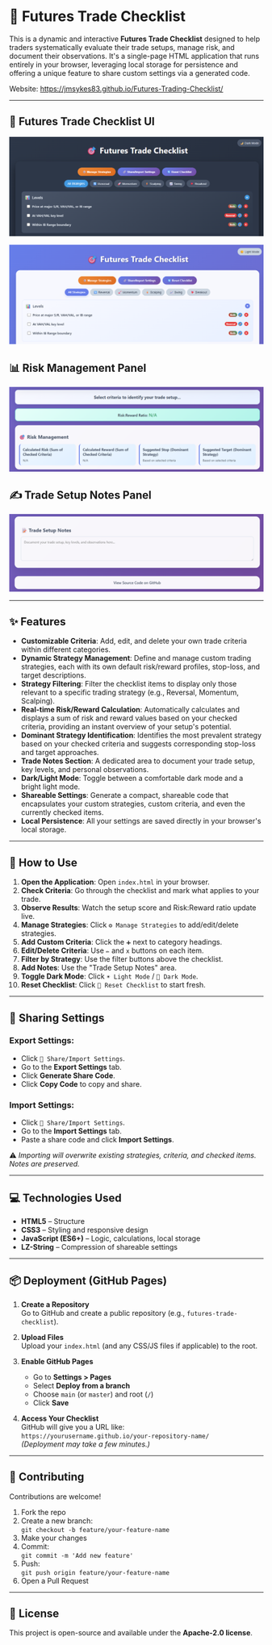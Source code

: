 # 🎯 Futures Trade Checklist

This is a dynamic and interactive **Futures Trade Checklist** designed to help traders systematically evaluate their trade setups, manage risk, and document their observations. It's a single-page HTML application that runs entirely in your browser, leveraging local storage for persistence and offering a unique feature to share custom settings via a generated code. 

Website: https://jmsykes83.github.io/Futures-Trading-Checklist/

---

## 🧾 Futures Trade Checklist UI

![Futures Trade Checklist](assets/checklist-ui.png)

![Futures Trade Checklist](assets/checklist-ui2.png)

## 📊 Risk Management Panel

![Risk Management](assets/risk-management-ui.png)

## ✍️ Trade Setup Notes Panel

![Trade Setup Notes](assets/trade-setup-ui.png)


---

## ✨ Features

- **Customizable Criteria**: Add, edit, and delete your own trade criteria within different categories.
- **Dynamic Strategy Management**: Define and manage custom trading strategies, each with its own default risk/reward profiles, stop-loss, and target descriptions.
- **Strategy Filtering**: Filter the checklist items to display only those relevant to a specific trading strategy (e.g., Reversal, Momentum, Scalping).
- **Real-time Risk/Reward Calculation**: Automatically calculates and displays a sum of risk and reward values based on your checked criteria, providing an instant overview of your setup's potential.
- **Dominant Strategy Identification**: Identifies the most prevalent strategy based on your checked criteria and suggests corresponding stop-loss and target approaches.
- **Trade Notes Section**: A dedicated area to document your trade setup, key levels, and personal observations.
- **Dark/Light Mode**: Toggle between a comfortable dark mode and a bright light mode.
- **Shareable Settings**: Generate a compact, shareable code that encapsulates your custom strategies, custom criteria, and even the currently checked items.
- **Local Persistence**: All your settings are saved directly in your browser's local storage.

---

## 🚀 How to Use

1. **Open the Application**: Open `index.html` in your browser.
2. **Check Criteria**: Go through the checklist and mark what applies to your trade.
3. **Observe Results**: Watch the setup score and Risk:Reward ratio update live.
4. **Manage Strategies**: Click `⚙️ Manage Strategies` to add/edit/delete strategies.
5. **Add Custom Criteria**: Click the `➕` next to category headings.
6. **Edit/Delete Criteria**: Use `✏️` and `x` buttons on each item.
7. **Filter by Strategy**: Use the filter buttons above the checklist.
8. **Add Notes**: Use the "Trade Setup Notes" area.
9. **Toggle Dark Mode**: Click `☀️ Light Mode` / `🌙 Dark Mode`.
10. **Reset Checklist**: Click `🔄 Reset Checklist` to start fresh.

---

## 🔗 Sharing Settings

### Export Settings:

- Click `🔗 Share/Import Settings`.
- Go to the **Export Settings** tab.
- Click **Generate Share Code**.
- Click **Copy Code** to copy and share.

### Import Settings:

- Click `🔗 Share/Import Settings`.
- Go to the **Import Settings** tab.
- Paste a share code and click **Import Settings**.

⚠️ *Importing will overwrite existing strategies, criteria, and checked items. Notes are preserved.*

---

## 💻 Technologies Used

- **HTML5** – Structure
- **CSS3** – Styling and responsive design
- **JavaScript (ES6+)** – Logic, calculations, local storage
- **LZ-String** – Compression of shareable settings

---

## 📦 Deployment (GitHub Pages)

1. **Create a Repository**  
   Go to GitHub and create a public repository (e.g., `futures-trade-checklist`).

2. **Upload Files**  
   Upload your `index.html` (and any CSS/JS files if applicable) to the root.

3. **Enable GitHub Pages**  
   - Go to **Settings > Pages**  
   - Select **Deploy from a branch**
   - Choose `main` (or `master`) and root (`/`)
   - Click **Save**

4. **Access Your Checklist**  
   GitHub will give you a URL like:  
   `https://yourusername.github.io/your-repository-name/`  
   *(Deployment may take a few minutes.)*

---

## 🤝 Contributing

Contributions are welcome!

1. Fork the repo  
2. Create a new branch:  
   `git checkout -b feature/your-feature-name`  
3. Make your changes  
4. Commit:  
   `git commit -m 'Add new feature'`  
5. Push:  
   `git push origin feature/your-feature-name`  
6. Open a Pull Request

---

## 📄 License

This project is open-source and available under the **Apache-2.0 license**.

